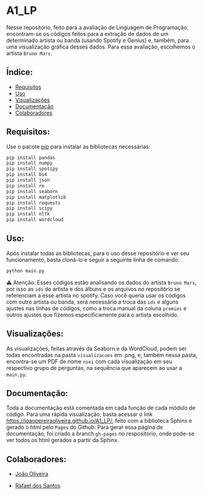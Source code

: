 <h1>A1_LP</h1>

Nesse repositório, feito para a avaliação de Linguagem de Programação, encontram-se os códigos feitos para a extração de dados de um determinado artista ou banda (usando Spotify e Genius) e, também, para uma visualização gráfica desses dados. Para essa avaliação, escolhemos o artista ``Bruno Mars``.

<h2>Índice:</h2>

   * [Requisitos](#requisitos)
   * [Uso](#uso)
   * [Visualizações](#visualizacoes)
   * [Documentação](#docs)
   * [Colaboradores](#equipe)

<h2 id=requisitos>Requisitos:</h2>

Use o pacote [pip](https://pip.pypa.io/en/stable/) para instalar as bibliotecas necessárias:

```bash
pip install pandas
pip install numpy
pip install spotipy
pip install bs4
pip install json
pip install re
pip install seaborn
pip install matplotlib
pip install requests
pip install scipy
pip install nltk
pip install wordcloud
```

<h2 id=uso>Uso:</h2>

Após instalar todas as bibliotecas, para o uso desse repositório e ver seu funcionamento, basta cloná-lo e seguir a seguinte linha de comando:

```bash
python main.py
```

⚠️ Atenção: Esses códigos estão analisando os dados do artista ``Bruno Mars``, por isso as ``ids`` do artista e dos álbuns e os arquivos no repositório se referenciam a esse artista no spotify. Caso você queria usar os códigos com outro artista ou banda, será necessário a troca das ``ids`` e alguns ajustes nas linhas de códigos, como a troca manual da coluna ``premios`` e outros ajustes que fizemos especificamente para o artista escolhido.

<h2 id=visualizacoes>Visualizações:</h2>

As visualizações, feitas através da Seaborn e da WordCloud, podem ser todas encontradas na pasta ``visualizacoes`` em .png, e, também nessa pasta, encontra-se um PDF de nome ``nsei`` com cada visualização em seu respectivo grupo de perguntas, na sequência que aparecem ao usar a ``main.py``.


<h2 id=docs>Documentação:</h2>

Toda a documentação está comentada em cada função de cada módulo de código. Para uma rápida visualização, basta acessar o link https://joaopereiraoliveira.github.io/A1_LP/, feito com a biblioteca Sphinx e gerado o html pelo ```Pages``` do Github. Para gerar essa página de documentação, foi criado a branch ```gh-pages``` no respositório, onde pode-se ver todos os html gerados a partir da Sphinx.



<h2 id=equipe>Colaboradores:</h2>
  
  * [João Oliveira](https://github.com/JoaoPereiraOliveira)
  
  * [Rafael dos Santos](https://github.com/rafael1509)
